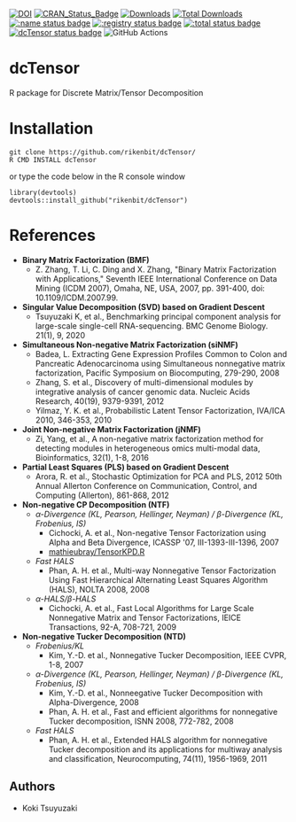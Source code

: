 [![DOI](https://zenodo.org/badge/602806504.svg)](https://zenodo.org/badge/latestdoi/602806504)
[![CRAN_Status_Badge](http://www.r-pkg.org/badges/version/dcTensor)](
https://cran.r-project.org/package=dcTensor)
[![Downloads](https://cranlogs.r-pkg.org/badges/dcTensor)](https://CRAN.R-project.org/package=dcTensor)
[![Total Downloads](https://cranlogs.r-pkg.org/badges/grand-total/dcTensor?color=orange)](https://CRAN.R-project.org/package=dcTensor)
[![:name status badge](https://rikenbit.r-universe.dev/badges/:name)](https://rikenbit.r-universe.dev)
[![:registry status badge](https://rikenbit.r-universe.dev/badges/:registry)](https://rikenbit.r-universe.dev)
[![:total status badge](https://rikenbit.r-universe.dev/badges/:total)](https://rikenbit.r-universe.dev)
[![dcTensor status badge](https://rikenbit.r-universe.dev/badges/dcTensor)](https://rikenbit.r-universe.dev)
![GitHub Actions](https://github.com/rikenbit/dcTensor/actions/workflows/build_test_push.yml/badge.svg)

# dcTensor
R package for Discrete Matrix/Tensor Decomposition

Installation
======
~~~~
git clone https://github.com/rikenbit/dcTensor/
R CMD INSTALL dcTensor
~~~~
or type the code below in the R console window
~~~~
library(devtools)
devtools::install_github("rikenbit/dcTensor")
~~~~

References
======
- **Binary Matrix Factorization (BMF)**
  - Z. Zhang, T. Li, C. Ding and X. Zhang, "Binary Matrix Factorization with Applications," Seventh IEEE International Conference on Data Mining (ICDM 2007), Omaha, NE, USA, 2007, pp. 391-400, doi: 10.1109/ICDM.2007.99.
- **Singular Value Decomposition (SVD) based on Gradient Descent**
  - Tsuyuzaki K, et al., Benchmarking principal component analysis for large-scale single-cell RNA-sequencing. BMC Genome Biology. 21(1), 9, 2020
- **Simultaneous Non-negative Matrix Factorization (siNMF)**
  - Badea, L. Extracting Gene Expression Profiles Common to Colon and Pancreatic Adenocarcinoma using Simultaneous nonnegative matrix factorization, Pacific Symposium on Biocomputing, 279-290, 2008
  - Zhang, S. et al., Discovery of multi-dimensional modules by integrative analysis of cancer genomic data. Nucleic Acids Research, 40(19), 9379-9391, 2012
  - Yilmaz, Y. K. et al., Probabilistic Latent Tensor Factorization, IVA/ICA 2010, 346-353, 2010
- **Joint Non-negative Matrix Factorization (jNMF)**
  - Zi, Yang, et al., A non-negative matrix factorization method for detecting modules in heterogeneous omics multi-modal data, Bioinformatics, 32(1), 1-8, 2016
- **Partial Least Squares (PLS) based on Gradient Descent**
  - Arora, R. et al., Stochastic Optimization for PCA and PLS, 2012 50th Annual Allerton Conference on Communication, Control, and Computing (Allerton), 861-868, 2012
- **Non-negative CP Decomposition (NTF)**
   - *α-Divergence (KL, Pearson, Hellinger, Neyman) / β-Divergence (KL, Frobenius, IS)*
     - Cichocki, A. et al., Non-negative Tensor Factorization using Alpha and Beta Divergence, ICASSP '07, III-1393-III-1396, 2007
     - [mathieubray/TensorKPD.R](https://gist.github.com/mathieubray/d83ce9c13fcb60f723f957c13ad85ac5)
   - *Fast HALS*
     - Phan, A. H. et al.,  Multi-way Nonnegative Tensor Factorization Using Fast Hierarchical Alternating Least Squares Algorithm (HALS), NOLTA 2008, 2008
   - *α-HALS/β-HALS*
     - Cichocki, A. et al., Fast Local Algorithms for Large Scale Nonnegative Matrix and Tensor Factorizations, IEICE Transactions, 92-A, 708-721, 2009
- **Non-negative Tucker Decomposition (NTD)**
   - *Frobenius/KL*
     - Kim, Y.-D. et al., Nonnegative Tucker Decomposition, IEEE CVPR, 1-8, 2007
   - *α-Divergence (KL, Pearson, Hellinger, Neyman) / β-Divergence (KL, Frobenius, IS)*
     - Kim, Y.-D. et al., Nonneegative Tucker Decomposition with Alpha-Divergence, 2008
     - Phan, A. H. et al., Fast and efficient algorithms for nonnegative Tucker decomposition, ISNN 2008, 772-782, 2008
   - *Fast HALS*
     - Phan, A. H. et al., Extended HALS algorithm for nonnegative Tucker decomposition and its applications for multiway analysis and classification, Neurocomputing, 74(11), 1956-1969, 2011

## Authors
- Koki Tsuyuzaki